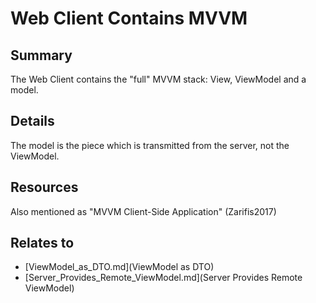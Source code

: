 # Web Client Contains MVVM

## Summary
The Web Client contains the "full" MVVM stack: View, ViewModel and a model.

## Details
The model is the piece which is transmitted from the server, not the ViewModel.

## Resources
Also mentioned as "MVVM Client-Side Application" (Zarifis2017)


## Relates to

* [ViewModel_as_DTO.md](ViewModel as DTO)
* [Server_Provides_Remote_ViewModel.md](Server Provides Remote ViewModel)
